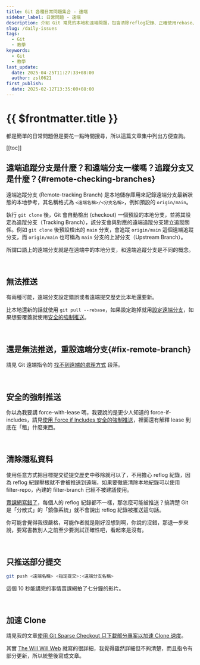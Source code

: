 ```yaml
---
title: Git 各種日常問題集合 - 遠端
sidebar_label: 日常問題 - 遠端
description: 介紹 Git 常見的本地和遠端問題，包含清除reflog記錄、正確使用rebase、git mv、以及如何加速clone等進階技巧。還解釋了常見錯誤誤導，並提供正確的 Git 操作方法。
slug: /daily-issues
tags:
  - Git
  - 教學
keywords:
  - Git
  - 教學
last_update:
  date: 2025-04-25T11:27:33+08:00
  author: zsl0621
first_publish:
  date: 2025-02-12T13:35:00+08:00
---
```


# {{ $frontmatter.title }}

都是簡單的日常問題但是要花一點時間搜尋，所以這篇文章集中列出方便查詢。

[[toc]]

## 遠端追蹤分支是什麼？和遠端分支一樣嗎？追蹤分支又是什麼？{#remote-checking-branches}

遠端追蹤分支 (Remote-tracking Branch) 是本地儲存庫用來記錄遠端分支最新狀態的本地參考，其名稱格式為 `<遠端名稱>/<分支名稱>`，例如預設的 `origin/main`。

執行 `git clone` 後，Git 會自動檢出 (checkout) 一個預設的本地分支，並將其設定為追蹤分支（Tracking Branch），該分支會與對應的遠端追蹤分支建立追蹤關係。例如 `git clone` 後預設檢出的 `main` 分支，會追蹤 `origin/main` 這個遠端追蹤分支，而 `origin/main` 也可稱為 `main` 分支的上游分支（Upstream Branch）。

所謂口語上的遠端分支就是在遠端中的本地分支，和遠端追蹤分支是不同的概念。

<br />

## 無法推送

有兩種可能，遠端分支設定錯誤或者遠端提交歷史比本地還要新。

比本地還新的話就使用 `git pull --rebase`，如果設定跑掉就用[設定遠端分支](#fix-remote-branch)，如果想要覆蓋就使用[安全的強制推送](#安全的強制推送)。

<br />

## 還是無法推送，重設遠端分支{#fix-remote-branch}

請見 Git 遠端指令的 [找不到遠端的處理方式](/intermediate/remote-concept#remote-debug) 段落。

<br />

## 安全的強制推送

你以為我要講 force-with-lease 嗎，我要說的是更少人知道的 force-if-includes，請見[使用 Force if Includes 安全的強制推送](/advance/force-if-includes)，裡面還有解釋 lease 到底在「租」什麼東西。

<br />

## 清除隱私資料

使用任意方式把目標提交從提交歷史中移除就可以了，不用擔心 reflog 紀錄，因為 reflog 紀錄壓根就不會被推送到遠端，如果要徹底清除本地紀錄可以使用 filter-repo，內建的 filter-branch 已經不被建議使用。

[賣課網寫錯了](https://gitbook.tw/chapters/faq/remove-files-from-git)，每個人的 reflog 紀錄都不一樣，那怎麼可能被推送？搞清楚 Git 是「分散式」的「鏡像系統」就不會說出 reflog 紀錄被推送這句話。

你可能會覺得我很嚴格，可能作者就是剛好沒想到啊，你說的沒錯，那退一步來說，要寫書教別人之前至少要測試正確性吧，看起來是沒有。

<br />

## 只推送部分提交

```sh
git push <遠端名稱> <指定提交>:<遠端分支名稱>
```

這個 10 秒能講完的事情賣課網拍了七分鐘的影片。

<br />

## 加速 Clone

請見我的文章[使用 Git Sparse Checkout 只下載部分專案以加速 Clone 速度](../advance/reduce-size-with-sparse-checkout)。

其實 [The Will Will Web](https://blog.miniasp.com/post/2022/05/17/Down-size-your-Monorepo-with-Git-Sparse-checkouts) 就寫的很詳細，我覺得雖然詳細但不夠清楚，而且指令有部分更新，所以統整後寫成文章。
